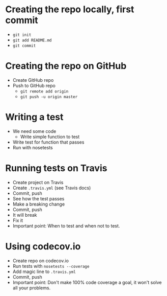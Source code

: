 # Creating the repo locally, first commit
 - `git init`
 - `git add README.md`
 - `git commit`

# Creating the repo on GitHub
 - Create GitHub repo
 - Push to GitHub repo
   - `git remote add origin`
   - `git push -u origin master`

# Writing a test
 - We need some code
   - Write simple function to test
 - Write test for function that passes
 - Run with nosetests

# Running tests on Travis
 - Create project on Travis
 - Create `.travis.yml` (see Travis docs)
 - Commit, push
 - See how the test passes
 - Make a breaking change
 - Commit, push 
 - It will break
 - Fix it
 - Important point: When to test and when not to test.

# Using codecov.io
 - Create repo on codecov.io
 - Run tests with `nosetests --coverage`
 - Add magic line to `.travis.yml`
 - Commit, push
 - Important point: Don't make 100% code coverage a goal, it won't solve all your problems.
